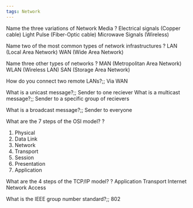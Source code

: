 ```yaml
---
tags: Network
---
```


Name the three variations of Network Media
?
Electrical signals (Copper cable)
Light Pulse (Fiber-Optic cable)
Microwave Signals (Wireless)

Name two of the most common types of network infrastructures
?
LAN (Local Area Network)
WAN (Wide Area Network)

Name three other types of networks
?
MAN (Metropolitan Area Network)
WLAN (Wireless LAN)
SAN (Storage Area Network)

How do you connect two remote LANs?;; Via WAN
<!--SR:!2023-04-29,1,230-->
What is a unicast message?;; Sender to one reciever
What is a multicast message?;; Sender to a specific group of recievers
<!--SR:!2023-04-29,1,230-->
What is a broadcast message?;; Sender to everyone
<!--SR:!2023-04-29,1,230-->

What are the 7 steps of the OSI model?
?
1. Physical
2. Data Link
3. Network
4. Transport
5. Session
6. Presentation
7. Application

What are the 4 steps of the TCP/IP model?
?
Application
Transport
Internet
Network Access

What is the IEEE group number standard?;; 802
<!--SR:!2023-04-29,1,230-->


